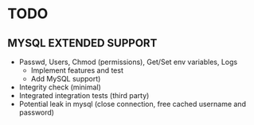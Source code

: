 # TODO

## MYSQL EXTENDED SUPPORT

* Passwd, Users, Chmod (permissions), Get/Set env variables, Logs 
    * Implement features and test
    * Add MySQL support)
* Integrity check (minimal)
* Integrated integration tests (third party)
* Potential leak in mysql (close connection, free cached username and password)

